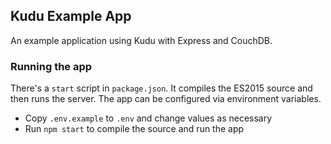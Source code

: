 ## Kudu Example App

An example application using Kudu with Express and CouchDB.

### Running the app

There's a `start` script in `package.json`. It compiles the ES2015 source and
then runs the server. The app can be configured via environment variables.

 - Copy `.env.example` to `.env` and change values as necessary
 - Run `npm start` to compile the source and run the app
